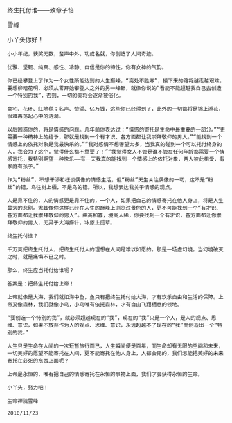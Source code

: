终生托付谁——致章子怡

雪峰


小丫头你好！

    小小年纪，获奖无数，蜚声中外，功成名就，你创造了人间奇迹。

    优雅、坚韧、纯真、感性、冷静、自信是你的特性，你有女神的气韵。

    你已经攀登上了作为一个女性所能达到的人生巅峰，“高处不胜寒”，接下来的路将越走越艰难，要想柳暗花明，必须从零开始攀登人之外的另一峰巅，就像你说的“看能不能超越我自己去创造一个特别的我”，否则，一切的美将会逐渐被俗化。

    豪宅、花环、红地毯；名声、赞颂、亿万钱，这些你已经得到了，此外的一切都将是锦上添花，很难再荡起心中的涟漪。

    以后困惑你的，将是情感的问题。几年前你表达过：“情感的寄托是生命中最重要的一部分。”“更需要一种精神上的给予，那就是找到一个有才识、各方面都让我崇拜敬仰的男人。”“能找到一个情感上的依托对象是我最快乐的。”“我对感情不想奢望太多，当我真的碰到一个可以托付终身的人，我会为了这个，觉得什么都不重要了！”“我觉得女人不管是谁不管在任何年龄都需要一个情感寄托，我特别期望一种快乐——有一天我真的能找到一个情感上的依托对象，两人彼此相爱，有家庭有孩子。”

    作为“粉丝”，不想干涉和枉谈偶像的情感生活，但“粉丝”天生关注偶像的一切，这不是“粉丝”的错，鸟往树上栖，不是鸟的错。所以，我想表达我关于情感的观点。

    人是靠不住的，人的情感更是靠不住的，一个人，如果把自己的情感寄托在他人身上，将是人生最大的悲剧。尤其像你这样已经在人生的巅峰上浏览过景色的人，更不可能找到一个“有才识、各方面都让我崇拜敬仰的男人”。曲高和寡，境高人稀，你要找到一个有才识，各方面都让你崇拜敬仰的男人，无异于大海捞针，冰原上觅草。

    终生托付谁？

    千万莫把终生托付人，把终生托付人的理想在人间是难以如愿的，那是一场虚幻境，当幻境破灭之时，就是痛悔不已之时。

    那么，终生应当托付给谁呢？

    答案是：把终生托付给上帝！

    上帝就像是大海，我们就如海中鱼，鱼只有把终生托付给大海，才有欢乐自由和生活的保障。上帝又像森林，我们就像小鸟，小鸟唯有依托森林，才有自由飞翔栖息的领地。

    “要创造一个特别的我”，就必须超越现在的“我”，现在的“我”只是一个人，是人的观点、思维、意识，如果不放弃作为人的观点、思维、意识，永远超越不了现在的“我”而创造出一个“特别的我。”

    人生只是生命在人间的一次短暂旅行而已，人生瞬间便是百年，而生命却有无限的空间和未来，一切美好的愿望不能寄托在人间，更不能寄托在他人身上，人都会死的，我们怎能把美好的未来寄托在必死的东西上面呢？

    上帝是永恒的，唯有把自己的情感寄托在永恒的事物上面，我们才会获得永恒的生命。

    小丫头，努力吧！

    生命禅院雪峰

    2010/11/23




